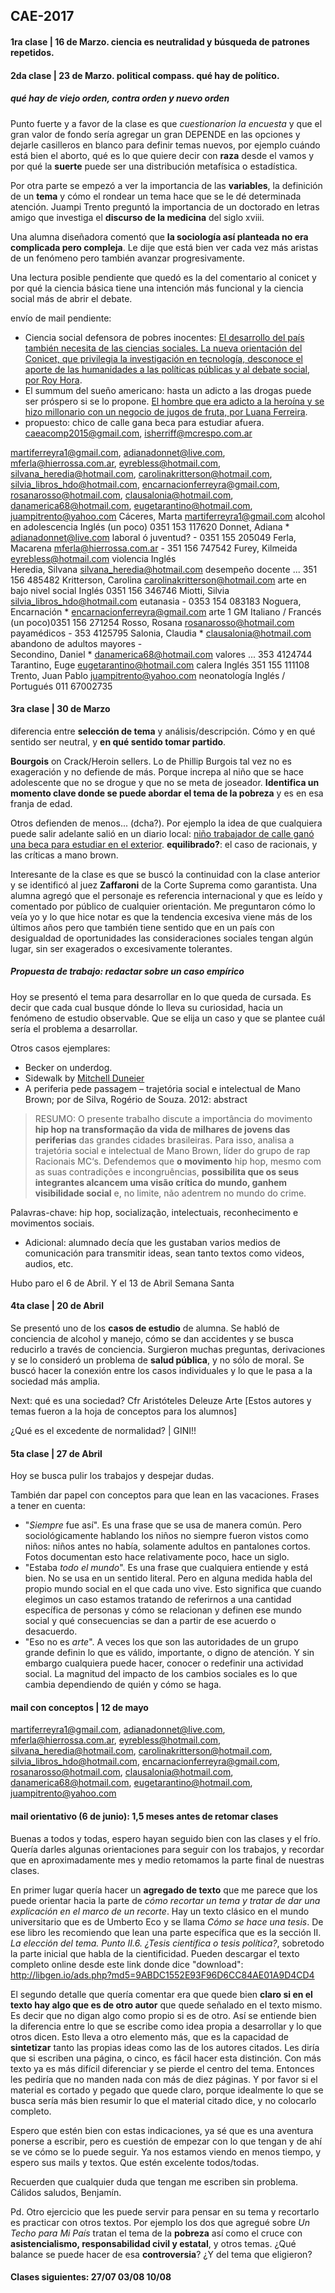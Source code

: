 ## CAE-2017
#### 1ra clase | 16 de Marzo. ciencia es neutralidad y **búsqueda de patrones repetidos**.
#### 2da clase | 23 de Marzo. political compass. qué hay de político. 
##### qué hay de **viejo orden**, **contra orden** y **nuevo orden**
Punto fuerte y a favor de la clase es que _cuestionarion la encuesta_ y que el gran valor de fondo sería agregar un gran DEPENDE en las opciones y dejarle casilleros en blanco para definir temas nuevos, por ejemplo cuándo está bien el aborto, qué es lo que quiere decir con **raza** desde el vamos y por qué la **suerte** puede ser una distribución metafísica o estadística.

Por otra parte se empezó a ver la importancia de las **variables**, la definición de un **tema** y cómo el rondear un tema hace que se le dé determinada atención. Juampi Trento preguntó la importancia de un doctorado en letras amigo que investiga el **discurso de la medicina** del siglo xviii.

Una alumna diseñadora comentó que **la sociología así planteada no era complicada pero compleja**. Le dije que está bien ver cada vez más aristas de un fenómeno pero también avanzar progresivamente.

Una lectura posible pendiente que quedó es la del comentario al conicet y por qué la ciencia básica tiene una intención más funcional y la ciencia social más de abrir el debate.

envío de mail pendiente:
- Ciencia social defensora de pobres inocentes: [El desarrollo del país también necesita de las ciencias sociales. La nueva orientación del Conicet, que privilegia la investigación en tecnología, desconoce el aporte de las humanidades a las políticas públicas y al debate social, por Roy Hora](http://www.lanacion.com.ar/1990938-el-desarrollo-del-pais-tambien-necesita-de-las-ciencias-sociales).
- El summum del sueño americano: hasta un adicto a las drogas puede ser próspero si se lo propone. [El hombre que era adicto a la heroína y se hizo millonario con un negocio de jugos de fruta, por Luana Ferreira](http://www.bbc.com/mundo/noticias-39405752). 
- propuesto: chico de calle gana beca para estudiar afuera.
caeacomp2015@gmail.com, isherriff@mcrespo.com.ar

martiferreyra1@gmail.com, adianadonnet@live.com, mferla@hierrossa.com.ar, eyrebless@hotmail.com, silvana_heredia@hotmail.com, carolinakritterson@hotmail.com, silvia_libros_hdo@hotmail.com, encarnacionferreyra@gmail.com, rosanarosso@hotmail.com, clausalonia@hotmail.com, danamerica68@hotmail.com, eugetarantino@hotmail.com, juampitrento@yahoo.com
Cáceres, Marta				martiferreyra1@gmail.com			alcohol en adolescencia		Inglés (un poco)			0351 153 117620
Donnet, Adiana  			* adianadonnet@live.com				laboral ó juventud?			-							0351 155 205049
Ferla, Macarena 			mferla@hierrossa.com.ar											-							351 156 747542
Furey, Kilmeida 			eyrebless@hotmail.com				violencia					Inglés							
Heredia, Silvana	  		silvana_heredia@hotmail.com			desempeño docente			...							351 156 485482
Kritterson, Carolina 		carolinakritterson@hotmail.com		arte en bajo nivel social	Inglés 						0351 156 346746
Miotti, Silvia  			silvia_libros_hdo@hotmail.com		eutanasia					-							0353 154 083183
Noguera, Encarnación 		* encarnacionferreyra@gmail.com		arte 1 GM					Italiano / Francés (un poco)0351 156 271254
Rosso, Rosana  				rosanarosso@hotmail.com				payamédicos					-							353 4125795
Salonia, Claudia			* clausalonia@hotmail.com			abandono de adultos mayores	-							
Secondino, Daniel			* danamerica68@hotmail.com			valores						...							353 4124744
Tarantino, Euge  			eugetarantino@hotmail.com 			calera						Inglés						351 155 111108
Trento, Juan Pablo  		juampitrento@yahoo.com				neonatología				Inglés / Portugués			011 67002735

#### 3ra clase | 30 de Marzo
diferencia entre **selección de tema** y análisis/descripción. Cómo y en qué sentido ser neutral, y **en qué sentido tomar partido**.

**Bourgois** on Crack/Heroin sellers. Lo de Phillip Burgois tal vez no es exageración y no defiende de más. Porque increpa al niño que se hace adolescente que no se drogue y que no se meta de joseador. **Identifica un momento clave donde se puede abordar el tema de la pobreza** y es en esa franja de edad.

Otros defienden de menos... (dcha?). Por ejemplo la idea de que cualquiera puede salir adelante salió en un diario local: [niño trabajador de calle ganó una beca para estudiar en el exterior](http://www.clarin.com/sociedad/vende-turrones-calle-gano-beca-estudiar-exterior_0_HJtHxmmng.html). **equilibrado?**: el caso de racionais, y las críticas a mano brown.

Interesante de la clase es que se buscó la continuidad con la clase anterior y se identificó al juez **Zaffaroni** de la Corte Suprema como garantista. Una alumna agregó que el personaje es referencia internacional y que es leído y comentado por público de cualquier orientación. Me preguntaron cómo lo veía yo y lo que hice notar es que la tendencia excesiva viene más de los últimos años pero que también tiene sentido que en un país con desigualdad de oportunidades las consideraciones sociales tengan algún lugar, sin ser exagerados o excesivamente tolerantes.

##### Propuesta de trabajo: redactar sobre un caso empírico
Hoy se presentó el tema para desarrollar en lo que queda de cursada. Es decir que cada cual busque dónde lo lleva su curiosidad, hacia un fenómeno de estudio observable. Que se elija un caso y que se plantee cuál sería el problema a desarrollar.

Otros casos ejemplares:

- Becker on underdog.
- Sidewalk by [Mitchell Duneier](http://www.salon.com/1999/12/16/duneier/)
- A periferia pede passagem – trajetória social e intelectual de Mano Brown; por de Silva, Rogério de Souza. 2012: abstract

> RESUMO: O presente trabalho discute a importância do movimento **hip hop na transformação da vida de milhares de jovens das periferias** das grandes cidades brasileiras. Para isso, analisa a trajetória social e intelectual de Mano Brown, líder do grupo de rap Racionais MC‘s. Defendemos que **o movimento** hip hop, mesmo com as suas contradições e incongruências, **possibilita que os seus integrantes alcancem uma visão crítica do mundo, ganhem visibilidade social** e, no limite, não adentrem no mundo do crime.

Palavras-chave: hip hop, socialização, intelectuais, reconhecimento e movimentos sociais.

* Adicional: alumnado decía que les gustaban varios medios de comunicación para transmitir ideas, sean tanto textos como videos, audios, etc. 

Hubo paro el 6 de Abril. Y el 13 de Abril Semana Santa

#### 4ta clase | 20 de Abril

Se presentó uno de los **casos de estudio** de alumna. Se habló de conciencia de alcohol y manejo, cómo se dan accidentes y se busca reducirlo a través de conciencia. Surgieron muchas preguntas, derivaciones y se lo consideró un problema de **salud pública**, y no sólo de moral. Se buscó hacer la conexión entre los casos individuales y lo que le pasa a la sociedad más amplia.

Next: qué es una sociedad? Cfr Aristóteles Deleuze Arte [Estos autores y temas fueron a la hoja de conceptos para los alumnos]

¿Qué es el excedente de normalidad? | GINI!!

#### 5ta clase | 27 de Abril

Hoy se busca pulir los trabajos y despejar dudas. 

También dar papel con conceptos para que lean en las vacaciones. 
Frases a tener en cuenta: 
- "_Siempre_ fue así".  Es una frase que se usa de manera común. Pero sociológicamente hablando los niños no siempre fueron vistos como niños: niños antes no había, solamente adultos en pantalones cortos. Fotos documentan esto hace relativamente poco, hace un siglo.
- "Estaba _todo el mundo_". Es una frase que cualquiera entiende y está bien. No se usa en un sentido literal. Pero en alguna medida habla del propio mundo social en el que cada uno vive. Esto significa que cuando elegimos un caso estamos tratando de referirnos a una cantidad específica de personas y cómo se relacionan y definen ese mundo social y qué consecuencias se dan a partir de ese acuerdo o desacuerdo. 
- "Eso no es _arte_". A veces los que son las autoridades de un grupo grande definin lo que es válido, importante, o digno de atención. Y sin embargo cualquiera puede hacer, conocer o redefinir una actividad social. La magnitud del impacto de los cambios sociales es lo que cambia dependiendo de quién y cómo se haga.

#### mail con conceptos | 12 de mayo

martiferreyra1@gmail.com, adianadonnet@live.com, mferla@hierrossa.com.ar, eyrebless@hotmail.com, silvana_heredia@hotmail.com, carolinakritterson@hotmail.com, silvia_libros_hdo@hotmail.com, encarnacionferreyra@gmail.com, rosanarosso@hotmail.com, clausalonia@hotmail.com, danamerica68@hotmail.com, eugetarantino@hotmail.com, juampitrento@yahoo.com

#### mail orientativo (6 de junio): 1,5 meses antes de retomar clases

Buenas a todos y todas,
espero hayan seguido bien con las clases y el frío.
Quería darles algunas orientaciones para seguir con los trabajos, y recordar que en aproximadamente mes y medio retomamos la parte final de nuestras clases.

En primer lugar quería hacer un **agregado de texto** que me parece que los puede orientar hacia la parte de _cómo recortar un tema y tratar de dar una explicación en el marco de un recorte_. Hay un texto clásico en el mundo universitario que es de Umberto Eco y se llama *Cómo se hace una tesis*. De ese libro les recomiendo que lean una parte específica que es la sección II. *La elección del tema. Punto II.6. ¿Tesis científica o tesis política?*, sobretodo la parte inicial que habla de la cientificidad. Pueden descargar el texto completo online desde este link donde dice "download":
http://libgen.io/ads.php?md5=9ABDC1552E93F96D6CC84AE01A9D4CD4

El segundo detalle que quería comentar era que quede bien **claro si en el texto hay algo que es de otro autor** que quede señalado en el texto mismo. Es decir que no digan algo como propio si es de otro. Así se entiende bien la diferencia entre lo que se escribe como idea propia a desarrollar y lo que otros dicen. Esto lleva a otro elemento más, que es la capacidad de **sintetizar** tanto las propias ideas como las de los autores citados. Les diría que si escriben una página, o cinco, es fácil hacer esta distinción. Con más texto ya es más difícil diferenciar y se pierde el centro del tema. Entonces les pediría que no manden nada con más de diez páginas. Y por favor si el material es cortado y pegado que quede claro, porque idealmente lo que se busca sería más bien resumir lo que el material citado dice, y no colocarlo completo.

Espero que estén bien con estas indicaciones, ya sé que es una aventura ponerse a escribir, pero es cuestión de empezar con lo que tengan y de ahí se ve cómo se lo puede seguir. Ya nos estamos viendo en menos tiempo, y espero sus mails y textos. Que estén excelente todos/todas.

Recuerden que cualquier duda que tengan me escriben sin problema.
Cálidos saludos,
Benjamín.

Pd. Otro ejercicio que les puede servir para pensar en su tema y recortarlo es practicar con otros textos. Por ejemplo los dos que agregué sobre _Un Techo para Mi País_ tratan el tema de la **pobreza** así como el cruce con **asistencialismo, responsabilidad civil y estatal**, y otros temas. ¿Qué balance se puede hacer de esa **controversia**? ¿Y del tema que eligieron?

#### Clases siguientes: 27/07 03/08 10/08
